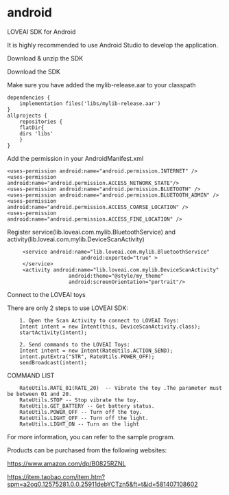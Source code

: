 # android
LOVEAI SDK for Android

It is highly recommended to use Android Studio to develop the application.

Download & unzip the SDK

Download the SDK

Make sure you have added the mylib-release.aar to your classpath

    dependencies {
        implementation files('libs/mylib-release.aar')
    }
    allprojects {
        repositories {
        flatDir{
        dirs 'libs'
        }
    }

Add the permission in your AndroidManifest.xml

	<uses-permission android:name="android.permission.INTERNET" />
	<uses-permission android:name="android.permission.ACCESS_NETWORK_STATE"/>
	<uses-permission android:name="android.permission.BLUETOOTH" />
	<uses-permission android:name="android.permission.BLUETOOTH_ADMIN" />
	<uses-permission android:name="android.permission.ACCESS_COARSE_LOCATION" />
	<uses-permission android:name="android.permission.ACCESS_FINE_LOCATION" />

Register service(lib.loveai.com.mylib.BluetoothService) and activity(lib.loveai.com.mylib.DeviceScanActivity)

		 <service android:name="lib.loveai.com.mylib.BluetoothService"
							android:exported="true" >
		 </service>
		 <activity android:name="lib.loveai.com.mylib.DeviceScanActivity"
						android:theme="@style/my_theme"
						android:screenOrientation="portrait"/>
						
Connect to the LOVEAI toys

There are only 2 steps to use LOVEAI SDK:

        1. Open the Scan Activity to connect to LOVEAI Toys:
        Intent intent = new Intent(this, DeviceScanActivity.class);
        startActivity(intent);

        2. Send commands to the LOVEAI Toys:
        Intent intent = new Intent(RateUtils.ACTION_SEND);
        intent.putExtra("STR", RateUtils.POWER_OFF);
        sendBroadcast(intent);


COMMAND LIST

        RateUtils.RATE_01(RATE_20)  -- Vibrate the toy .The parameter must be between 01 and 20.
        RateUtils.STOP -- Stop vibrate the toy.
        RateUtils.GET_BATTERY -- Get battery status.
        RateUtils.POWER_OFF -- Turn off the toy.
        RateUtils.LIGHT_OFF -- Turn off the light.
        RateUtils.LIGHT_ON -- Turn on the light

 For more information, you can refer to the sample program.
 
 Products can be purchased from the following websites:
 
 https://www.amazon.com/dp/B0825RZNL
 
 https://item.taobao.com/item.htm?spm=a2oq0.12575281.0.0.25911debYCTzn5&ft=t&id=581407108602
